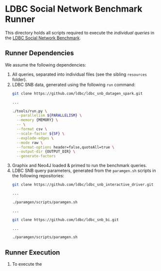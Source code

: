 <!--
 ! Licensed to the Apache Software Foundation (ASF) under one
 ! or more contributor license agreements.  See the NOTICE file
 ! distributed with this work for additional information
 ! regarding copyright ownership.  The ASF licenses this file
 ! to you under the Apache License, Version 2.0 (the
 ! "License"); you may not use this file except in compliance
 ! with the License.  You may obtain a copy of the License at
 !
 !   http://www.apache.org/licenses/LICENSE-2.0
 !
 ! Unless required by applicable law or agreed to in writing,
 ! software distributed under the License is distributed on an
 ! "AS IS" BASIS, WITHOUT WARRANTIES OR CONDITIONS OF ANY
 ! KIND, either express or implied.  See the License for the
 ! specific language governing permissions and limitations
 ! under the License.
 !-->
# LDBC Social Network Benchmark Runner

This directory holds all scripts required to execute the _individual queries_ in the [LDBC Social Network Benchmark](https://arxiv.org/pdf/2001.02299.pdf).

## Runner Dependencies
We assume the following dependencies:
1. All queries, separated into individual files (see the sibling `resources` folder).
2. LDBC SNB data, generated using the following `run` command:
    ```bash
    git clone https://github.com/ldbc/ldbc_snb_datagen_spark.git
    
    ...
    
    ./tools/run.py \
      --parallelism ${PARALLELISM} \
      --memory {MEMORY} \
      -- \
      --format csv \
      --scale-factor ${SF} \
      --explode-edges \
      --mode raw \
      --format-options header=false,quoteAll=true \
      --output-dir {OUTPUT_DIR} \
      --generate-factors
    ```
3. Graphix and Neo4J loaded & primed to run the benchmark queries.
4. LDBC SNB query parameters, generated from the `paramgen.sh` scripts in the following repositories:
    ```bash
    git clone https://github.com/ldbc/ldbc_snb_interactive_driver.git
    
    ...
    
    ./paramgen/scripts/paramgen.sh
    
    ...
    
    git clone https://github.com/ldbc/ldbc_snb_bi.git
    
    ...
    
    ./paramgen/scripts/paramgen.sh
    ```

## Runner Execution

1. To execute the 